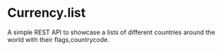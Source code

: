 # Currency.list

A simple REST API to showcase a lists of different countries around the world with their flags,countrycode.
